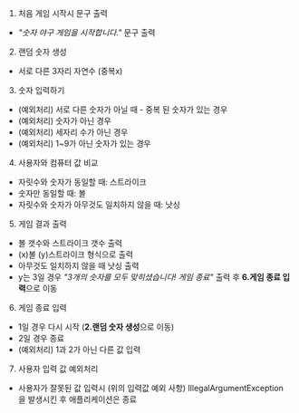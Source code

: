 1. 처음 게임 시작시 문구 출력
+ *"숫자 야구 게임을 시작합니다."*  문구 출력
2. 랜덤 숫자 생성
+ 서로 다른 3자리 자연수 (중복x)
3. 숫자 입력하기  
+ (예외처리) 서로 다른 숫자가 아닐 때 - 중복 된 숫자가 있는 경우
+ (예외처리) 숫자가 아닌 경우
+ (예외처리) 세자리 수가 아닌 경우
+ (예외처리) 1~9가 아닌 숫자가 있는 경우
4. 사용자와 컴퓨터 값 비교
+ 자릿수와 숫자가 동일할 때: 스트라이크
+ 숫자만 동일할 때: 볼
+ 자릿수와 숫자가 아무것도 일치하지 않을 때: 낫싱
5. 게임 결과 출력
+ 볼 갯수와 스트라이크 갯수 출력
+ (x)볼 (y)스트라이크 형식으로 출력
+ 아무것도 일치하지 않을 때 낫싱 출력
+ y는 3일 경우 *"3개의 숫자를 모두 맞히셨습니다! 게임 종료"* 출력 후 **6.게임 종료 입력**으로 이동
6. 게임 종료 입력
+ 1일 경우 다시 시작 (**2.랜덤 숫자 생성**으로 이동)
+ 2일 경우 종료
+ (예외처리) 1과 2가 아닌 다른 값 입력
7. 사용자 입력 값 예외처리
+ 사용자가 잘못된 값 입력시 (위의 입력값 예외 사항) IllegalArgumentException을 발생시킨 후 애플리케이션은 종료